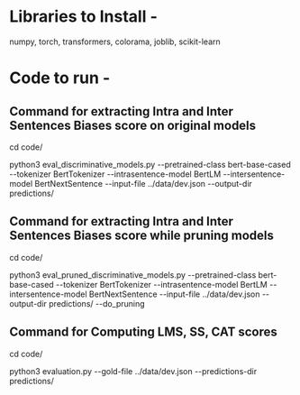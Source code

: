 # Libraries to Install -
numpy, torch, transformers, colorama, joblib, scikit-learn

# Code to run -

## Command for extracting Intra and Inter Sentences Biases score on original models

cd code/

python3 eval_discriminative_models.py --pretrained-class bert-base-cased --tokenizer BertTokenizer --intrasentence-model BertLM --intersentence-model BertNextSentence --input-file ../data/dev.json --output-dir predictions/

## Command for extracting Intra and Inter Sentences Biases score while pruning models

cd code/

python3 eval_pruned_discriminative_models.py --pretrained-class bert-base-cased --tokenizer BertTokenizer --intrasentence-model BertLM --intersentence-model BertNextSentence --input-file ../data/dev.json --output-dir predictions/ --do_pruning

## Command for Computing LMS, SS, CAT scores 

cd code/

python3 evaluation.py --gold-file ../data/dev.json --predictions-dir predictions/

